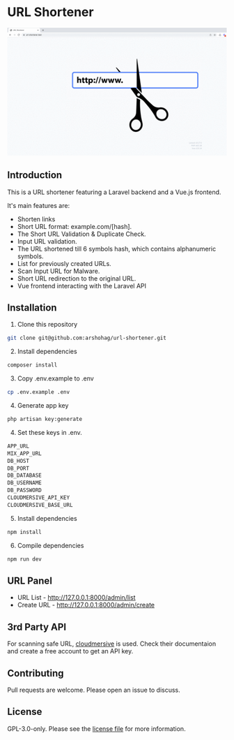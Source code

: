 # URL Shortener

![URL Shortener](https://github.com/arshohag/url-shortener/blob/develop/url-shortener.gif?raw=true)

## Introduction

This is a URL shortener featuring a Laravel backend and a Vue.js frontend.

It's main features are:

- Shorten links
- Short URL format: example.com/[hash].
- The Short URL Validation & Duplicate Check.
- Input URL validation.
- The URL shortened till 6 symbols hash, which contains alphanumeric symbols.
- List for previously created URLs.
- Scan Input URL for Malware.
- Short URL redirection to the original URL.
- Vue frontend interacting with the Laravel API

## Installation

1. Clone this repository

```bash
git clone git@github.com:arshohag/url-shortener.git
```

2. Install dependencies

```bash
composer install
```

3. Copy .env.example to .env

```bash
cp .env.example .env
```

4. Generate app key

```bash
php artisan key:generate
```

4. Set these keys in .env.

```bash
APP_URL
MIX_APP_URL
DB_HOST
DB_PORT
DB_DATABASE
DB_USERNAME
DB_PASSWORD
CLOUDMERSIVE_API_KEY
CLOUDMERSIVE_BASE_URL
```

5. Install dependencies

```bash
npm install
```

6. Compile dependencies

```bash
npm run dev
```

## URL Panel

- URL List - http://127.0.0.1:8000/admin/list
- Create URL - http://127.0.0.1:8000/admin/create

## 3rd Party API

For scanning safe URL, [cloudmersive](https://account.cloudmersive.com/documentation?selected=%2fvirus%2fscan%2fwebsite&api=linkVirus&language=linkCurl) is used. Check their documentaion and create a free account to get an API key.

## Contributing

Pull requests are welcome. Please open an issue to discuss.

## License

GPL-3.0-only. Please see the [license file](LICENSE.md) for more information.
